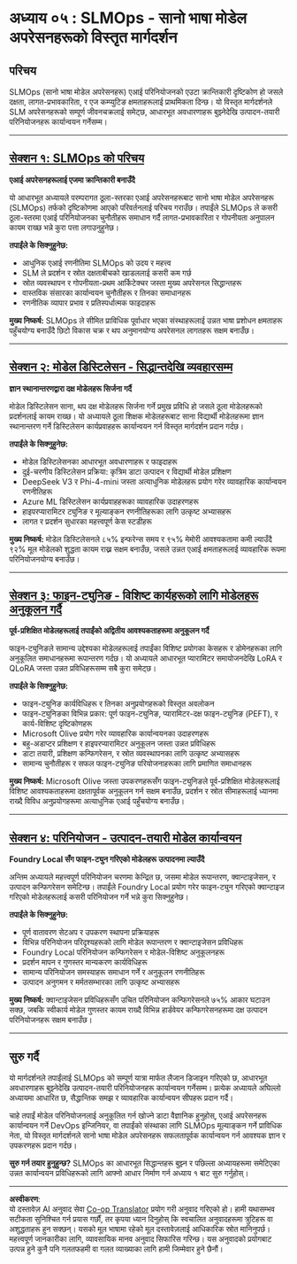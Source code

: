 <!--
CO_OP_TRANSLATOR_METADATA:
{
  "original_hash": "2db7a2f6e9873c3cd09fea6736bf360b",
  "translation_date": "2025-09-17T21:14:27+00:00",
  "source_file": "Module05/README.md",
  "language_code": "ne"
}
-->
# अध्याय ०५ : SLMOps - सानो भाषा मोडेल अपरेसनहरूको विस्तृत मार्गदर्शन

## परिचय

SLMOps (सानो भाषा मोडेल अपरेसनहरू) एआई परिनियोजनको एउटा क्रान्तिकारी दृष्टिकोण हो जसले दक्षता, लागत-प्रभावकारिता, र एज कम्प्युटिङ क्षमताहरूलाई प्राथमिकता दिन्छ। यो विस्तृत मार्गदर्शनले SLM अपरेसनहरूको सम्पूर्ण जीवनचक्रलाई समेट्छ, आधारभूत अवधारणाहरू बुझ्नेदेखि उत्पादन-तयारी परिनियोजनहरू कार्यान्वयन गर्नेसम्म।

---

## [सेक्शन १: SLMOps को परिचय](./01.IntroduceSLMOps.md)

**एआई अपरेसनहरूलाई एजमा क्रान्तिकारी बनाउँदै**

यो आधारभूत अध्यायले परम्परागत ठूला-स्तरका एआई अपरेसनहरूबाट सानो भाषा मोडेल अपरेसनहरू (SLMOps) तर्फको दृष्टिकोणमा आएको परिवर्तनलाई परिचय गराउँछ। तपाईंले SLMOps ले कसरी ठूला-स्तरमा एआई परिनियोजनका चुनौतीहरू समाधान गर्दै लागत-प्रभावकारिता र गोपनीयता अनुपालन कायम राख्छ भन्ने कुरा पत्ता लगाउनुहुनेछ।

**तपाईंले के सिक्नुहुनेछ:**
- आधुनिक एआई रणनीतिमा SLMOps को उदय र महत्त्व
- SLM ले प्रदर्शन र स्रोत दक्षताबीचको खाडललाई कसरी कम गर्छ
- स्रोत व्यवस्थापन र गोपनीयता-प्रथम आर्किटेक्चर जस्ता मुख्य अपरेसनल सिद्धान्तहरू
- वास्तविक संसारका कार्यान्वयन चुनौतीहरू र तिनका समाधानहरू
- रणनीतिक व्यापार प्रभाव र प्रतिस्पर्धात्मक फाइदाहरू

**मुख्य निष्कर्ष:** SLMOps ले सीमित प्राविधिक पूर्वाधार भएका संस्थाहरूलाई उन्नत भाषा प्रशोधन क्षमताहरू पहुँचयोग्य बनाउँदै छिटो विकास चक्र र थप अनुमानयोग्य अपरेसनल लागतहरू सक्षम बनाउँछ।

---

## [सेक्शन २: मोडेल डिस्टिलेसन - सिद्धान्तदेखि व्यवहारसम्म](./02.SLMOps-Distillation.md)

**ज्ञान स्थानान्तरणद्वारा दक्ष मोडेलहरू सिर्जना गर्दै**

मोडेल डिस्टिलेसन साना, थप दक्ष मोडेलहरू सिर्जना गर्ने प्रमुख प्रविधि हो जसले ठूला मोडेलहरूको प्रदर्शनलाई कायम राख्छ। यो अध्यायले ठूला शिक्षक मोडेलहरूबाट साना विद्यार्थी मोडेलहरूमा ज्ञान स्थानान्तरण गर्ने डिस्टिलेसन कार्यप्रवाहहरू कार्यान्वयन गर्न विस्तृत मार्गदर्शन प्रदान गर्दछ।

**तपाईंले के सिक्नुहुनेछ:**
- मोडेल डिस्टिलेसनका आधारभूत अवधारणाहरू र फाइदाहरू
- दुई-चरणीय डिस्टिलेसन प्रक्रिया: कृत्रिम डाटा उत्पादन र विद्यार्थी मोडेल प्रशिक्षण
- DeepSeek V3 र Phi-4-mini जस्ता अत्याधुनिक मोडेलहरू प्रयोग गरेर व्यावहारिक कार्यान्वयन रणनीतिहरू
- Azure ML डिस्टिलेसन कार्यप्रवाहहरूका व्यावहारिक उदाहरणहरू
- हाइपरप्यारामिटर ट्युनिङ र मूल्याङ्कन रणनीतिहरूका लागि उत्कृष्ट अभ्यासहरू
- लागत र प्रदर्शन सुधारका महत्त्वपूर्ण केस स्टडीहरू

**मुख्य निष्कर्ष:** मोडेल डिस्टिलेसनले ८५% इन्फरेन्स समय र ९५% मेमोरी आवश्यकतामा कमी ल्याउँदै ९२% मूल मोडेलको शुद्धता कायम राख्न सक्षम बनाउँछ, जसले उन्नत एआई क्षमताहरूलाई व्यावहारिक रूपमा परिनियोजनयोग्य बनाउँछ।

---

## [सेक्शन ३: फाइन-ट्युनिङ - विशिष्ट कार्यहरूको लागि मोडेलहरू अनुकूलन गर्दै](./03.SLMOps-Finetuing.md)

**पूर्व-प्रशिक्षित मोडेलहरूलाई तपाईंको अद्वितीय आवश्यकताहरूमा अनुकूलन गर्दै**

फाइन-ट्युनिङले सामान्य उद्देश्यका मोडेलहरूलाई तपाईंका विशिष्ट प्रयोगका केसहरू र डोमेनहरूका लागि अनुकूलित समाधानहरूमा रूपान्तरण गर्दछ। यो अध्यायले आधारभूत प्यारामिटर समायोजनदेखि LoRA र QLoRA जस्ता उन्नत प्रविधिहरूसम्म सबै कुरा समेट्छ।

**तपाईंले के सिक्नुहुनेछ:**
- फाइन-ट्युनिङ कार्यविधिहरू र तिनका अनुप्रयोगहरूको विस्तृत अवलोकन
- फाइन-ट्युनिङका विभिन्न प्रकार: पूर्ण फाइन-ट्युनिङ, प्यारामिटर-दक्ष फाइन-ट्युनिङ (PEFT), र कार्य-विशिष्ट दृष्टिकोणहरू
- Microsoft Olive प्रयोग गरेर व्यावहारिक कार्यान्वयनका उदाहरणहरू
- बहु-अडाप्टर प्रशिक्षण र हाइपरप्यारामिटर अनुकूलन जस्ता उन्नत प्रविधिहरू
- डाटा तयारी, प्रशिक्षण कन्फिगरेसन, र स्रोत व्यवस्थापनका लागि उत्कृष्ट अभ्यासहरू
- सामान्य चुनौतीहरू र सफल फाइन-ट्युनिङ परियोजनाहरूका लागि प्रमाणित समाधानहरू

**मुख्य निष्कर्ष:** Microsoft Olive जस्ता उपकरणहरूसँग फाइन-ट्युनिङले पूर्व-प्रशिक्षित मोडेलहरूलाई विशिष्ट आवश्यकताहरूमा दक्षतापूर्वक अनुकूलन गर्न सक्षम बनाउँछ, प्रदर्शन र स्रोत सीमाहरूलाई ध्यानमा राख्दै विविध अनुप्रयोगहरूमा अत्याधुनिक एआई पहुँचयोग्य बनाउँछ।

---

## [सेक्शन ४: परिनियोजन - उत्पादन-तयारी मोडेल कार्यान्वयन](./04.SLMOps.Deployment.md)

**Foundry Local सँग फाइन-ट्युन गरिएको मोडेलहरू उत्पादनमा ल्याउँदै**

अन्तिम अध्यायले महत्त्वपूर्ण परिनियोजन चरणमा केन्द्रित छ, जसमा मोडेल रूपान्तरण, क्वान्टाइजेसन, र उत्पादन कन्फिगरेसन समेटिन्छ। तपाईंले Foundry Local प्रयोग गरेर फाइन-ट्युन गरिएको क्वान्टाइज गरिएको मोडेलहरूलाई कसरी परिनियोजन गर्ने भन्ने कुरा सिक्नुहुनेछ।

**तपाईंले के सिक्नुहुनेछ:**
- पूर्ण वातावरण सेटअप र उपकरण स्थापना प्रक्रियाहरू
- विभिन्न परिनियोजन परिदृश्यहरूको लागि मोडेल रूपान्तरण र क्वान्टाइजेसन प्रविधिहरू
- Foundry Local परिनियोजन कन्फिगरेसन र मोडेल-विशिष्ट अनुकूलनहरू
- प्रदर्शन मापन र गुणस्तर मान्यकरण कार्यविधिहरू
- सामान्य परिनियोजन समस्याहरू समाधान गर्ने र अनुकूलन रणनीतिहरू
- उत्पादन अनुगमन र मर्मतसम्भारका लागि उत्कृष्ट अभ्यासहरू

**मुख्य निष्कर्ष:** क्वान्टाइजेसन प्रविधिहरूसँग उचित परिनियोजन कन्फिगरेसनले ७५% आकार घटाउन सक्छ, जबकि स्वीकार्य मोडेल गुणस्तर कायम राख्दै विभिन्न हार्डवेयर कन्फिगरेसनहरूमा दक्ष उत्पादन परिनियोजनहरू सक्षम बनाउँछ।

---

## सुरु गर्दै

यो मार्गदर्शनले तपाईंलाई SLMOps को सम्पूर्ण यात्रा मार्फत लैजान डिजाइन गरिएको छ, आधारभूत अवधारणाहरू बुझ्नेदेखि उत्पादन-तयारी परिनियोजनहरू कार्यान्वयन गर्नेसम्म। प्रत्येक अध्यायले अघिल्लो अध्यायमा आधारित छ, सैद्धान्तिक समझ र व्यावहारिक कार्यान्वयन सीपहरू प्रदान गर्दै।

चाहे तपाईं मोडेल परिनियोजनलाई अनुकूलित गर्न खोज्ने डाटा वैज्ञानिक हुनुहोस्, एआई अपरेसनहरू कार्यान्वयन गर्ने DevOps इन्जिनियर, वा तपाईंको संस्थाका लागि SLMOps मूल्याङ्कन गर्ने प्राविधिक नेता, यो विस्तृत मार्गदर्शनले सानो भाषा मोडेल अपरेसनहरू सफलतापूर्वक कार्यान्वयन गर्न आवश्यक ज्ञान र उपकरणहरू प्रदान गर्दछ।

**सुरु गर्न तयार हुनुहुन्छ?** SLMOps का आधारभूत सिद्धान्तहरू बुझ्न र पछिल्ला अध्यायहरूमा समेटिएका उन्नत कार्यान्वयन प्रविधिहरूको लागि आफ्नो आधार निर्माण गर्न अध्याय १ बाट सुरु गर्नुहोस्।

---

**अस्वीकरण**:  
यो दस्तावेज़ AI अनुवाद सेवा [Co-op Translator](https://github.com/Azure/co-op-translator) प्रयोग गरी अनुवाद गरिएको हो। हामी यथासम्भव सटीकता सुनिश्चित गर्न प्रयास गर्छौं, तर कृपया ध्यान दिनुहोस् कि स्वचालित अनुवादहरूमा त्रुटिहरू वा अशुद्धताहरू हुन सक्छन्। यसको मूल भाषामा रहेको मूल दस्तावेज़लाई आधिकारिक स्रोत मानिनुपर्छ। महत्त्वपूर्ण जानकारीका लागि, व्यावसायिक मानव अनुवाद सिफारिस गरिन्छ। यस अनुवादको प्रयोगबाट उत्पन्न हुने कुनै पनि गलतफहमी वा गलत व्याख्याका लागि हामी जिम्मेवार हुने छैनौं।